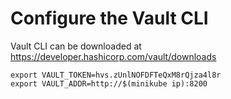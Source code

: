 # Configure the Vault CLI

Vault CLI can be downloaded at https://developer.hashicorp.com/vault/downloads

```console
export VAULT_TOKEN=hvs.zUnlNOFDFTeQxM8rQjza4l8r
export VAULT_ADDR=http://$(minikube ip):8200
```